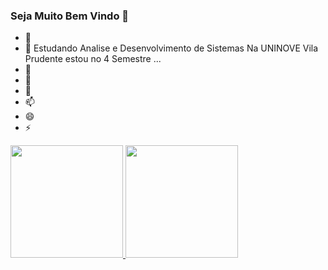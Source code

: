 ### Seja Muito Bem Vindo 👋

- 🔭 
- 🌱 Estudando Analise e Desenvolvimento de Sistemas Na UNINOVE Vila Prudente estou no 4 Semestre ...
- 👯 
- 🤔 
- 💬 
- 📫 
- 😄 
- ⚡

<div>
  <a href="https://github.com/RaphaelPH01">
  <img height="180em" src="https://github-readme-stats.vercel.app/api?username=raphaelph01&show_icons=true&theme=radical&include_all_commits=true&count_private=true"/>
  <img height="180em" src="https://github-readme-stats.vercel.app/api/top-langs/?username=raphaelph01&layout=compact&langs_count=7&theme=gruvbox"/>
</div>
